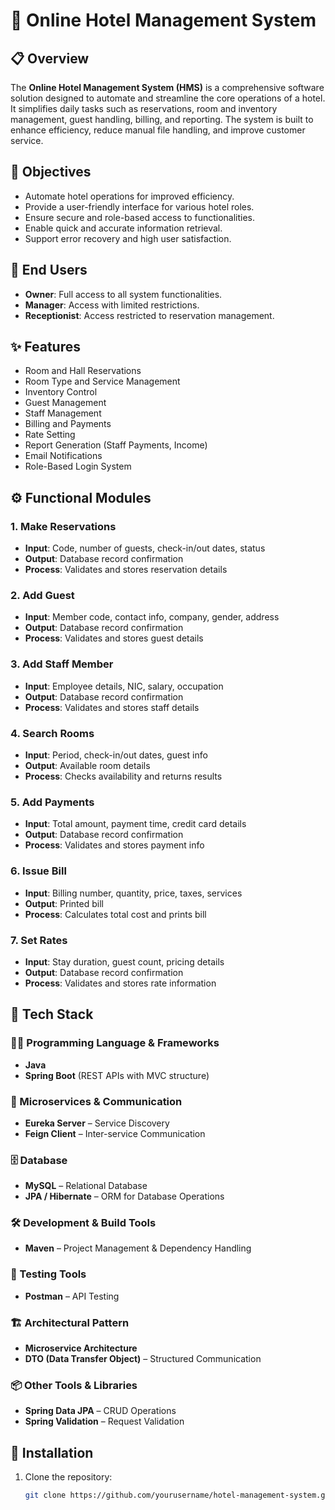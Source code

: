 # 🏨 Online Hotel Management System

## 📋 Overview

The **Online Hotel Management System (HMS)** is a comprehensive software solution designed to automate and streamline the core operations of a hotel. It simplifies daily tasks such as reservations, room and inventory management, guest handling, billing, and reporting. The system is built to enhance efficiency, reduce manual file handling, and improve customer service.

## 🎯 Objectives

- Automate hotel operations for improved efficiency.
- Provide a user-friendly interface for various hotel roles.
- Ensure secure and role-based access to functionalities.
- Enable quick and accurate information retrieval.
- Support error recovery and high user satisfaction.

## 👥 End Users

- **Owner**: Full access to all system functionalities.
- **Manager**: Access with limited restrictions.
- **Receptionist**: Access restricted to reservation management.

## ✨ Features

- Room and Hall Reservations
- Room Type and Service Management
- Inventory Control
- Guest Management
- Staff Management
- Billing and Payments
- Rate Setting
- Report Generation (Staff Payments, Income)
- Email Notifications
- Role-Based Login System

## ⚙️ Functional Modules

### 1. Make Reservations
- **Input**: Code, number of guests, check-in/out dates, status
- **Output**: Database record confirmation
- **Process**: Validates and stores reservation details

### 2. Add Guest
- **Input**: Member code, contact info, company, gender, address
- **Output**: Database record confirmation
- **Process**: Validates and stores guest details

### 3. Add Staff Member
- **Input**: Employee details, NIC, salary, occupation
- **Output**: Database record confirmation
- **Process**: Validates and stores staff details

### 4. Search Rooms
- **Input**: Period, check-in/out dates, guest info
- **Output**: Available room details
- **Process**: Checks availability and returns results

### 5. Add Payments
- **Input**: Total amount, payment time, credit card details
- **Output**: Database record confirmation
- **Process**: Validates and stores payment info

### 6. Issue Bill
- **Input**: Billing number, quantity, price, taxes, services
- **Output**: Printed bill
- **Process**: Calculates total cost and prints bill

### 7. Set Rates
- **Input**: Stay duration, guest count, pricing details
- **Output**: Database record confirmation
- **Process**: Validates and stores rate information

## 🚀 Tech Stack

### 🧑‍💻 Programming Language & Frameworks
- **Java**
- **Spring Boot** (REST APIs with MVC structure)

### 🔗 Microservices & Communication
- **Eureka Server** – Service Discovery
- **Feign Client** – Inter-service Communication

### 🗄️ Database
- **MySQL** – Relational Database
- **JPA / Hibernate** – ORM for Database Operations

### 🛠️ Development & Build Tools
- **Maven** – Project Management & Dependency Handling

### 🧪 Testing Tools
- **Postman** – API Testing

### 🏗️ Architectural Pattern
- **Microservice Architecture**
- **DTO (Data Transfer Object)** – Structured Communication

### 📦 Other Tools & Libraries
- **Spring Data JPA** – CRUD Operations
- **Spring Validation** – Request Validation

## 🚀 Installation


1. Clone the repository:
   ```bash
   git clone https://github.com/yourusername/hotel-management-system.git
   ```
